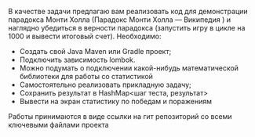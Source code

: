 В качестве задачи предлагаю вам реализовать код для демонстрации парадокса Монти Холла (Парадокс Монти Холла — Википедия ) и наглядно убедиться в верности парадокса
(запустить игру в цикле на 1000 и вывести итоговый счет).
Необходимо:  
* Создать свой Java Maven или Gradle проект;
* Подключить зависимость lombok.
* Можно подумать о подключении какой-нибудь математической библиотеки для работы со статистикой
* Самостоятельно реализовать прикладную задачу;
* Сохранить результат в HashMap<шаг теста, результат>
* Вывести на экран статистику по победам и поражениям

Работы принимаются в виде ссылки на гит репозиторий со всеми ключевыми файлами проекта
